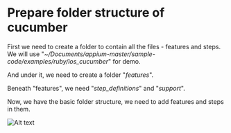 # Prepare folder structure of cucumber

First we need to create a folder to contain all the files - features and steps. We will use "*~/Documents/appium-master/sample-code/examples/ruby/ios_cucumber*" for demo.

And under it, we need to create a folder "*features*".

Beneath "features", we need "*step_definitions*" and "*support*".

Now, we have the basic folder structure, we need to add features and steps in them.

![Alt text](https://raw.githubusercontent.com/hy1984427/appium/master/images/ios_cucumber_folder_structure.png "Folder structure")

